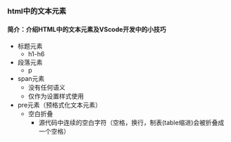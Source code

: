 ### html中的文本元素

#### 简介：介绍HTML中的文本元素及VScode开发中的小技巧

- 标题元素
  - h1-h6
- 段落元素
  - p
- span元素
  - 没有任何语义
  - 仅作为设置样式使用
- pre元素（预格式化文本元素）
  - 空白折叠
    - 源代码中连续的空白字符（空格，换行，制表(table缩进)会被折叠成一个空格）